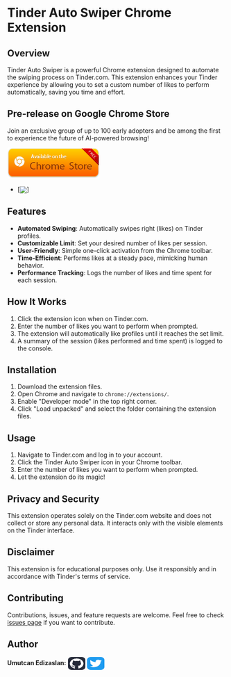 # Tinder Auto Swiper Chrome Extension

## Overview

Tinder Auto Swiper is a powerful Chrome extension designed to automate the swiping process on Tinder.com. This extension enhances your Tinder experience by allowing you to set a custom number of likes to perform automatically, saving you time and effort.

## Pre-release on Google Chrome Store

Join an exclusive group of up to 100 early adopters and be among the first to experience the future of AI-powered browsing!

[![Download on Chrome Web Store](./chrome-store.png)](https://chromewebstore.google.com/detail/tinder-auto-swiper/dembcgcjcbheckeifajiofbigpcenbcl)

[link-chrome]: https://chromewebstore.google.com/detail/tinder-auto-swiper/dembcgcjcbheckeifajiofbigpcenbclp "Version published on Chrome Web Store"

-  [<img valign="middle" src="https://img.shields.io/chrome-web-store/v/dembcgcjcbheckeifajiofbigpcenbcl.svg?label=%20">]
## Features

- **Automated Swiping**: Automatically swipes right (likes) on Tinder profiles.
- **Customizable Limit**: Set your desired number of likes per session.
- **User-Friendly**: Simple one-click activation from the Chrome toolbar.
- **Time-Efficient**: Performs likes at a steady pace, mimicking human behavior.
- **Performance Tracking**: Logs the number of likes and time spent for each session.

## How It Works

1. Click the extension icon when on Tinder.com.
2. Enter the number of likes you want to perform when prompted.
3. The extension will automatically like profiles until it reaches the set limit.
4. A summary of the session (likes performed and time spent) is logged to the console.

## Installation

1. Download the extension files.
2. Open Chrome and navigate to `chrome://extensions/`.
3. Enable "Developer mode" in the top right corner.
4. Click "Load unpacked" and select the folder containing the extension files.

## Usage

1. Navigate to Tinder.com and log in to your account.
2. Click the Tinder Auto Swiper icon in your Chrome toolbar.
3. Enter the number of likes you want to perform when prompted.
4. Let the extension do its magic!

## Privacy and Security

This extension operates solely on the Tinder.com website and does not collect or store any personal data. It interacts only with the visible elements on the Tinder interface.

## Disclaimer

This extension is for educational purposes only. Use it responsibly and in accordance with Tinder's terms of service.

## Contributing

Contributions, issues, and feature requests are welcome. Feel free to check [issues page](https://github.com/U-C4N/Tinder-Auto-Swiper/issues) if you want to contribute.

## Author

<p align="left">
<b>Umutcan Edizaslan:</b>
<a href="https://github.com/U-C4N" target="blank"><img align="center" src="https://raw.githubusercontent.com/tandpfun/skill-icons/main/icons/Github-Dark.svg" alt="TutTrue" height="30" width="40" /></a>
<a href="https://x.com/UEdizaslan" target="blank"><img align="center" src="https://raw.githubusercontent.com/tandpfun/skill-icons/main/icons/Twitter.svg" height="30" width="40" /></a>
</p>

